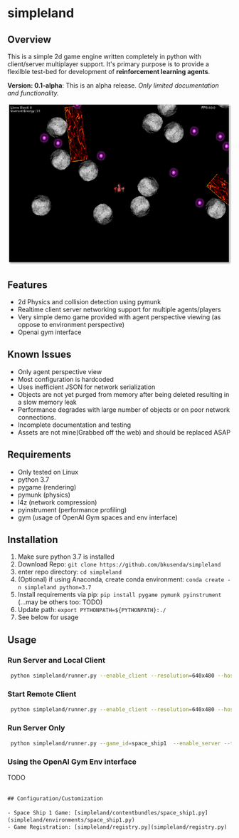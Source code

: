 # simpleland

## Overview
This is a simple 2d game engine written completely in python with client/server multiplayer support. It's primary purpose is to provide a flexilble test-bed for development of **reinforcement learning agents**.

**Version: 0.1-alpha**: This is an alpha release.  *Only limited documentation and functionality.*

![Game Screenshot](https://raw.githubusercontent.com/bkusenda/simpleland/master/assets/game_screen1.png "Game screenshot")

## Features
- 2d Physics and collision detection using pymunk
- Realtime client server networking support for multiple agents/players
- Very simple demo game provided with agent perspective viewing (as oppose to environment perspective)
- Openai gym interface

## Known Issues
- Only agent perspective view
- Most configuration is hardcoded
- Uses inefficient JSON for network serialization
- Objects are not yet purged from memory after being deleted resulting in a slow memory leak
- Performance degrades with large number of objects or on poor network connections.
- Incomplete documentation and testing
- Assets are not mine(Grabbed off the web) and should be replaced ASAP

## Requirements
- Only tested on Linux
- python 3.7
- pygame (rendering)
- pymunk (physics)
- l4z (network compression)
- pyinstrument (performance profiling)
- gym (usage of OpenAI Gym spaces and env interface)

## Installation

1. Make sure python 3.7 is installed
1. Download Repo:  ```git clone https://github.com/bkusenda/simpleland```
1. enter repo directory: ```cd simpleland```
1. (Optional) if using Anaconda, create conda environment: ```conda create -n simpleland python=3.7```
1. Install requirements via pip: ```pip install pygame pymunk pyinstrument``` (...may be others too: TODO)
1. Update path: ```export PYTHONPATH=${PYTHONPATH}:./```
1. See below for usage


## Usage
### Run Server and Local Client

```bash
 python simpleland/runner.py --enable_client --resolution=640x480 --hostname=localhost --game_id=space_ship1  --fps=60 --enable_server --tick_rate=60
```

### Start Remote Client
```bash
 python simpleland/runner.py --enable_client --resolution=640x480 --hostname=SERVER_HOSTNAME --game_id=space_ship1  --fps=60 --remote_client
```

### Run Server Only
```bash
 python simpleland/runner.py --game_id=space_ship1  --enable_server --tick_rate=60 --port=10001
```

### Using the OpenAI Gym Env interface

TODO
```

## Configuration/Customization

- Space Ship 1 Game: [simpleland/contentbundles/space_ship1.py](simpleland/environments/space_ship1.py)
- Game Registration: [simpleland/registry.py](simpleland/registry.py)
